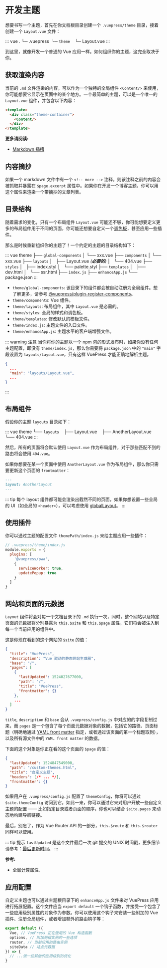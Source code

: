 # 开发主题

想要书写一个主题，首先在你文档根目录创建一个 `.vuepress/theme` 目录，接着创建一个 `Layout.vue` 文件：

::: vue
.
└─ .vuepress
   └─ `theme`
       └─ Layout.vue
:::

到这里，就像开发一个普通的 Vue 应用一样。如何组织你的主题，这完全取决于你。

## 获取渲染内容

当前的 `.md` 文件渲染的内容，可以作为一个独特的全局组件 `<Content/>` 来使用，你可能想要它显示在页面中的某个地方。一个最简单的主题，可以是一个唯一的 `Layout.vue` 组件，并包含以下内容：

``` html
<template>
  <div class="theme-container">
    <Content/>
  </div>
</template>
```

**更多请阅读:**

- [Markdown 插槽](../guide/markdown-slot.md)

## 内容摘抄

如果一个 markdown 文件中有一个 `<!-- more -->` 注释，则该注释之前的内容会被抓取并暴露在 `$page.excerpt` 属性中。如果你在开发一个博客主题，你可以用这个属性来渲染一个带摘抄的文章列表。

## 目录结构

随着需求的变化，只有一个布局组件 `Layout.vue` 可能还不够，你可能想要定义更多的布局组件用于不同的页面，你可能还想要自定义一个[调色板](../config/README.md#palette-styl)，甚至应用一些插件。

那么是时候重新组织你的主题了！一个约定的主题的目录结构如下：

::: vue
theme
├── `global-components`
│   └── xxx.vue
├── `components`
│   └── xxx.vue
├── `layouts`
│   ├── Layout.vue _(**必要的**)_
│   └── 404.vue
├── `styles`
│   ├── index.styl
│   └── palette.styl
├── `templates`
│   ├── dev.html
│   └── ssr.html
├── `index.js`
├── `enhanceApp.js`
└── package.json
:::

- `theme/global-components`: 该目录下的组件都会被自动注册为全局组件。想了解更多，请参考 [@vuepress/plugin-register-components](https://github.com/platonai/pulsarr/tree/1.10.x/packages/@vuepress/plugin-register-components)。
- `theme/components`: Vue 组件。
- `theme/layouts`: 布局组件，其中  `Layout.vue` 是必需的。
- `theme/styles`: 全局的样式和调色板。
- `theme/templates`: 修改默认的模板文件。
- `theme/index.js`: 主题文件的入口文件。
- `theme/enhanceApp.js`: 主题水平的客户端增强文件。

::: warning 注意
当你将你的主题以一个 npm 包的形式发布时，如果你没有任何主题配置，即没有 `theme/index.js`，那么你需要将 `package.json` 中的 `"main"` 字段设置为 `layouts/Layout.vue`，只有这样 VuePress 才能正确地解析主题。

```json
{
  ...
  "main": "layouts/Layout.vue",
  ...
}
```

:::

## 布局组件

假设你的主题 `layouts` 目录如下：

::: vue
theme
└── `layouts`
    ├── Layout.vue
    ├── AnotherLayout.vue
    └── 404.vue
:::

然后，所有的页面将会默认使用 `Layout.vue` 作为布局组件，对于那些匹配不到的路由将会使用 `404.vue`。

如果你想要在某一个页面中使用 `AnotherLayout.vue` 作为布局组件，那么你只需要更新这个页面的 `frontmatter`：

```markdown
---
layout: AnotherLayout
---
````

::: tip
每个 layout 组件都可能会渲染出截然不同的页面，如果你想设置一些全局的 UI（如全局的 `<header>`），可以考虑使用 [globalLayout](./option-api.md#globallayout)。
:::

## 使用插件

你可以通过主题的配置文件 `themePath/index.js` 来给主题应用一些插件：

```js
// .vuepress/theme/index.js
module.exports = {
  plugins: [
    '@vuepress/pwa',
    {
      serviceWorker: true,
      updatePopup: true
    }
  ]
}
```

## 网站和页面的元数据

`Layout` 组件将会对每一个文档目录下的 `.md` 执行一次，同时，整个网站以及特定页面的元数据将分别暴露为 `this.$site` 和 `this.$page` 属性，它们将会被注入到每一个当前应用的组件中。

这是你现在看到的这个网站的 `$site` 的值：

``` json
{
  "title": "VuePress",
  "description": "Vue 驱动的静态网站生成器",
  "base": "/",
  "pages": [
    {
      "lastUpdated": 1524027677000,
      "path": "/",
      "title": "VuePress",
      "frontmatter": {}
    },
    ...
  ]
}
```

`title`, `description` 和 `base` 会从 `.vuepress/config.js` 中对应的的字段复制过来，而 `pages` 是一个包含了每个页面元数据对象的数据，包括它的路径、页面标题（明确地通过 [YAML front matter](../guide/markdown.md#front-matter) 指定，或者通过该页面的第一个标题取到），以及所有源文件中的 `YAML front matter` 的数据。

下面的这个对象是你正在看的这个页面的 `$page` 的值：

``` json
{
  "lastUpdated": 1524847549000,
  "path": "/custom-themes.html",
  "title": "自定义主题",
  "headers": [/* ... */],
  "frontmatter": {}
}
```

如果用户在 `.vuepress/config.js` 配置了 `themeConfig`，你将可以通过 `$site.themeConfig` 访问到它。如此一来，你可以通过它来对用户开放一些自定义主题的配置 —— 比如指定目录或者页面的顺序，你也可以结合 `$site.pages` 来动态地构建导航链接。

最后，别忘了，作为 Vue Router API 的一部分，`this.$route` 和 `this.$router` 同样可以使用。

::: tip 提示
`lastUpdated` 是这个文件最后一次 git 提交的 UNIX 时间戳，更多细节请参考：[最后更新时间](./default-theme-config.md#最后更新时间)。
:::

**参考:**

- [全局计算属性](../guide/global-computed.md).


## 应用配置

自定义主题也可以通过主题根目录下的 `enhanceApp.js` 文件来对 VuePress 应用进行拓展配置。这个文件应当 `export default` 一个钩子函数，并接受一个包含了一些应用级别属性的对象作为参数。你可以使用这个钩子来安装一些附加的 Vue 插件、注册全局组件，或者增加额外的路由钩子等：

``` js
export default ({
  Vue, // VuePress 正在使用的 Vue 构造函数
  options, // 附加到根实例的一些选项
  router, // 当前应用的路由实例
  siteData // 站点元数据
}) => {
  // ...做一些其他的应用级别的优化
}
```
